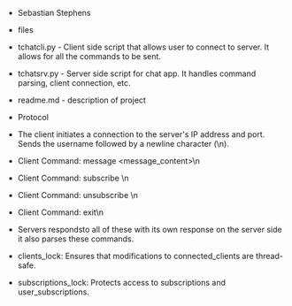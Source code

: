 -  Sebastian Stephens 


- files
- tchatcli.py - Client side script that allows user to connect to server. It allows for all the commands to be sent.
- tchatsrv.py - Server side script for chat app. It handles command parsing, client connection, etc. 
- readme.md - description of project

- Protocol 
- The client initiates a connection to the server's IP address and port. Sends the username followed by a newline character (\n).
-  Client Command: message <hashtag> <message_content>\n
- Client Command: subscribe <hashtag>\n
- Client Command: unsubscribe <hashtag>\n
- Client Command: exit\n
- Servers respondsto all of these with its own response on the server side it also parses these commands. 
- clients_lock: Ensures that modifications to connected_clients are thread-safe.
- subscriptions_lock: Protects access to subscriptions and user_subscriptions.

